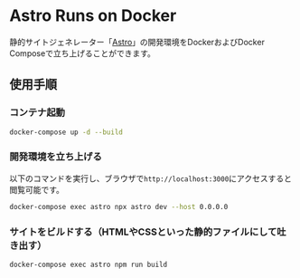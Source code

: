 # Astro Runs on Docker

静的サイトジェネレーター「[Astro](https://astro.build/)」の開発環境をDockerおよびDocker Composeで立ち上げることができます。

## 使用手順

### コンテナ起動

```sh
docker-compose up -d --build
```

### 開発環境を立ち上げる

以下のコマンドを実行し、ブラウザで`http://localhost:3000`にアクセスすると閲覧可能です。

```sh
docker-compose exec astro npx astro dev --host 0.0.0.0
```

### サイトをビルドする（HTMLやCSSといった静的ファイルにして吐き出す）

```sh
docker-compose exec astro npm run build
```
